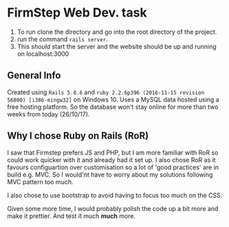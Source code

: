 # FirmStep Web Dev. task

1. To run clone the directory and go into the root directory of the project.
2. run the command `rails server`.
3. This *should* start the server and the website should be up and running on localhost:3000

## General Info
Created using `Rails 5.0.6` and `ruby 2.2.6p396 (2016-11-15 revision 56800) [i386-mingw32]` on Windows 10.
Uses a MySQL data hosted using a free hosting platform. So the database won't stay online for more than two weeks from today (26/10/17).

## Why I chose Ruby on Rails (RoR)

I saw that Firmstep prefers JS and PHP, but I am more familiar with RoR so could work quicker with it and already had it set up.
I also chose RoR as it favours configuartion over customisation so a lot of 'good practices' are in build e.g. MVC. So I would'nt have to worry about my solutions following MVC pattern too much.

I also chose to use bootstrap to avoid having to focus too much on the CSS.

Given some more time, I would probably polish the code up a bit more and make it prettier. And test it much **much** more.
